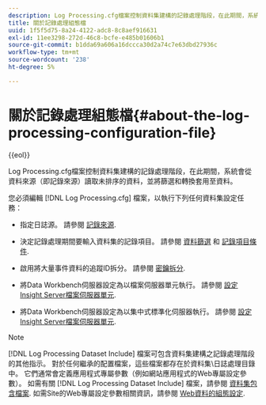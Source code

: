 ```yaml
---
description: Log Processing.cfg檔案控制資料集建構的記錄處理階段，在此期間，系統會從資料來源（即記錄來源）讀取未排序的資料，並將篩選和轉換套用至資料。
title: 關於記錄處理組態檔
uuid: 1f5f5d75-8a24-4122-adc8-8c8aef916631
exl-id: 11ee3298-272d-46c8-bcfe-e485b01606b1
source-git-commit: b1dda69a606a16dccca30d2a74c7e63dbd27936c
workflow-type: tm+mt
source-wordcount: '238'
ht-degree: 5%

---
```


# 關於記錄處理組態檔{#about-the-log-processing-configuration-file}

{{eol}}

Log Processing.cfg檔案控制資料集建構的記錄處理階段，在此期間，系統會從資料來源（即記錄來源）讀取未排序的資料，並將篩選和轉換套用至資料。

您必須編輯 [!DNL Log Processing.cfg] 檔案，以執行下列任何資料集設定任務：

* 指定日誌源。 請參閱 [記錄來源](../../../home/c-dataset-const-proc/c-log-proc-config-file/c-log-sources.md).
* 決定記錄處理期間要輸入資料集的記錄項目。 請參閱 [資料篩選](../../../home/c-dataset-const-proc/c-log-proc-config-file/c-info-log-proc-param.md) 和 [記錄項目條件](../../../home/c-dataset-const-proc/c-log-proc-config-file/c-info-log-proc-param.md).

* 啟用將大量事件資料的追蹤ID拆分。 請參閱 [密鑰拆分](../../../home/c-dataset-const-proc/c-log-proc-config-file/c-info-log-proc-param.md).
* 將Data Workbench伺服器設定為以檔案伺服器單元執行。 請參閱 [設定Insight Server檔案伺服器單元](../../../home/c-dataset-const-proc/c-log-proc-config-file/c-ins-svr-file-svr-unit.md).
* 將Data Workbench伺服器設定為以集中式標準化伺服器執行。 請參閱 [設定Insight Server檔案伺服器單元](../../../home/c-dataset-const-proc/c-log-proc-config-file/c-ins-svr-file-svr-unit.md).

>[!NOTE]
>
>[!DNL Log Processing Dataset Include] 檔案可包含資料集建構之記錄處理階段的其他指示。 對於任何繼承的配置檔案，這些檔案都存在於資料集\日誌處理目錄中。 它們通常會定義應用程式專屬參數（例如網站應用程式的Web專屬設定參數）。 如需有關 [!DNL Log Processing Dataset Include] 檔案，請參閱 [資料集包含檔案](../../../home/c-dataset-const-proc/c-dataset-inc-files/c-abt-dataset-inc-files.md). 如需Site的Web專屬設定參數相關資訊，請參閱 [Web資料的組態設定](../../../home/c-dataset-const-proc/c-config-web-data/c-config-web-data.md).
